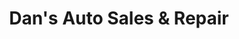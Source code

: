 ---
title: "Dan's Auto Sales & Repair"
url: /east-hartford/dans-auto-sales-and-repair/
shop: car repair
---